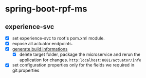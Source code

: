 # spring-boot-rpf-ms
## experience-svc

- [x] set experience-svc to root's pom.xml module.
- [x] expose all actuator endpoints.
- [x] [generate build informations](https://docs.spring.io/spring-boot/how-to/build.html)
  - [x] delete target folder, package the microservice and rerun the application for changes. ``http:localhost:8081/actuator/info``
- [x] set configuration properties only for the fields we required in git.properties